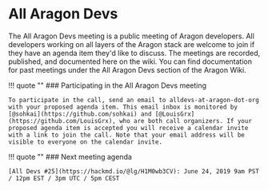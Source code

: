 # All Aragon Devs

The All Aragon Devs meeting is a public meeting of Aragon developers. All developers working on all layers of the Aragon stack are welcome to join if they have an agenda item they'd like to discuss. The meetings are recorded, published, and documented here on the wiki. You can find documentation for past meetings under the All Aragon Devs section of the Aragon Wiki.

!!! quote ""
    ### Participating in the All Aragon Devs meeting

    To participate in the call, send an email to alldevs-at-aragon-dot-org with your proposed agenda item. This email inbox is monitored by [@sohkai](https://github.com/sohkai) and [@LouisGrx](https://github.com/LouisGrx), who are both call organizers. If your proposed agenda item is accepted you will receive a calendar invite with a link to join the call. Note that your email address will be visible to everyone on the calendar invite.

!!! quote ""
    ### Next meeting agenda

    [All Devs #25](https://hackmd.io/@lg/H1M0wb3CV): June 24, 2019 9am PST / 12pm EST / 3pm UTC / 5pm CEST
